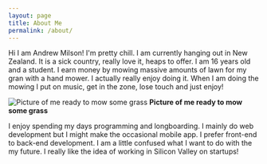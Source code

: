 ```yaml
---
layout: page
title: About Me
permalink: /about/
---
```


Hi I am Andrew Milson! I'm pretty chill. I am currently hanging out in New Zealand. It is a sick country, really love it, heaps to offer. I am 16 years old and a student. I earn money by mowing massive amounts of lawn for my gran with a hand mower. I actually really enjoy doing it. When I am doing the mowing I put on music, get in the zone, lose touch and just enjoy!

![Picture of me ready to mow some grass](images/mower-and-i.jpg)
__Picture of me ready to mow some grass__

I enjoy spending my days programming and longboarding. I mainly do web development but I might make the occasional mobile app. I prefer front-end to back-end development. I am a little confused what I want to do with the my future. I really like the idea of working in Silicon Valley on startups!
